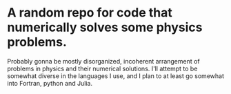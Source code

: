 # A random repo for code that numerically solves some physics problems. 
Probably gonna be mostly disorganized, incoherent arrangement of problems in physics and their numerical solutions. I'll attempt to be somewhat diverse in the languages I use, and I plan to at least go somewhat into Fortran, python and Julia.


